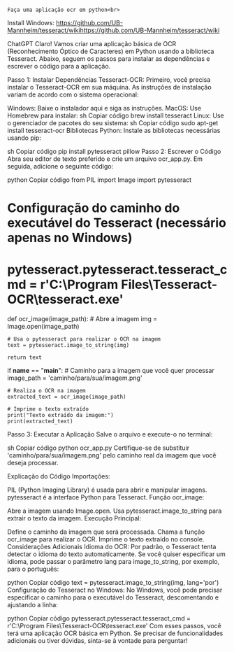                                                                         Faça uma aplicação ocr em python<br>


Install Windows: https://github.com/UB-Mannheim/tesseract/wikihttps://github.com/UB-Mannheim/tesseract/wiki
                                                                        
ChatGPT
Claro! Vamos criar uma aplicação básica de OCR (Reconhecimento Óptico de Caracteres) em Python usando a biblioteca Tesseract. Abaixo, seguem os passos para instalar as dependências e escrever o código para a aplicação.

Passo 1: Instalar Dependências
Tesseract-OCR: Primeiro, você precisa instalar o Tesseract-OCR em sua máquina. As instruções de instalação variam de acordo com o sistema operacional:

Windows: Baixe o instalador aqui e siga as instruções.
MacOS: Use Homebrew para instalar:
sh
Copiar código
brew install tesseract
Linux: Use o gerenciador de pacotes do seu sistema:
sh
Copiar código
sudo apt-get install tesseract-ocr
Bibliotecas Python: Instale as bibliotecas necessárias usando pip:

sh
Copiar código
pip install pytesseract pillow
Passo 2: Escrever o Código
Abra seu editor de texto preferido e crie um arquivo ocr_app.py. Em seguida, adicione o seguinte código:

python
Copiar código
from PIL import Image
import pytesseract

# Configuração do caminho do executável do Tesseract (necessário apenas no Windows)
# pytesseract.pytesseract.tesseract_cmd = r'C:\Program Files\Tesseract-OCR\tesseract.exe'

def ocr_image(image_path):
    # Abre a imagem
    img = Image.open(image_path)

    # Usa o pytesseract para realizar o OCR na imagem
    text = pytesseract.image_to_string(img)

    return text

if __name__ == "__main__":
    # Caminho para a imagem que você quer processar
    image_path = 'caminho/para/sua/imagem.png'
    
    # Realiza o OCR na imagem
    extracted_text = ocr_image(image_path)
    
    # Imprime o texto extraído
    print("Texto extraído da imagem:")
    print(extracted_text)
Passo 3: Executar a Aplicação
Salve o arquivo e execute-o no terminal:

sh
Copiar código
python ocr_app.py
Certifique-se de substituir 'caminho/para/sua/imagem.png' pelo caminho real da imagem que você deseja processar.

Explicação do Código
Importações:

PIL (Python Imaging Library) é usada para abrir e manipular imagens.
pytesseract é a interface Python para Tesseract.
Função ocr_image:

Abre a imagem usando Image.open.
Usa pytesseract.image_to_string para extrair o texto da imagem.
Execução Principal:

Define o caminho da imagem que será processada.
Chama a função ocr_image para realizar o OCR.
Imprime o texto extraído no console.
Considerações Adicionais
Idioma do OCR: Por padrão, o Tesseract tenta detectar o idioma do texto automaticamente. Se você quiser especificar um idioma, pode passar o parâmetro lang para image_to_string, por exemplo, para o português:

python
Copiar código
text = pytesseract.image_to_string(img, lang='por')
Configuração do Tesseract no Windows: No Windows, você pode precisar especificar o caminho para o executável do Tesseract, descomentando e ajustando a linha:

python
Copiar código
pytesseract.pytesseract.tesseract_cmd = r'C:\Program Files\Tesseract-OCR\tesseract.exe'
Com esses passos, você terá uma aplicação OCR básica em Python. Se precisar de funcionalidades adicionais ou tiver dúvidas, sinta-se à vontade para perguntar!
